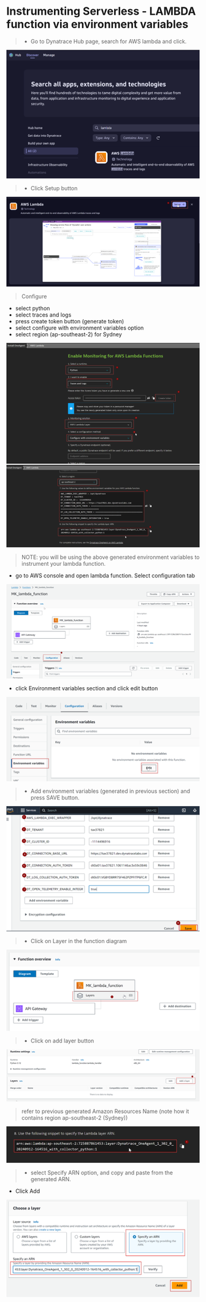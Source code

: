 # Instrumenting Serverless - LAMBDA function via environment variables

> - Go to Dynatrace Hub page, search for AWS lambda and click.

![](https://github.com/hakansuku/D1APACTraining/blob/main/images/lambda/hublambda.png?raw=true)

> - Click Setup button

![](https://github.com/hakansuku/D1APACTraining/blob/main/images/lambda/setup.png?raw=true)

> Configure 
- select python
- select traces and logs
- press create token button (generate token)
- select configure with environment variables option
- select region (ap-southeast-2) for Sydney

![](https://github.com/hakansuku/D1APACTraining/blob/main/images/lambda/env1.png?raw=true)
![](https://github.com/hakansuku/D1APACTraining/blob/main/images/lambda/env2.png?raw=true)

> NOTE: you will be using the above generated environment variables to instrument your lambda function.

- go to AWS console and open lambda function.  Select configuration tab

![](https://github.com/hakansuku/D1APACTraining/blob/main/images/lambda/configuration.png?raw=true)

- click Environment variables section and click edit button

![](https://github.com/hakansuku/D1APACTraining/blob/main/images/lambda/edit.png?raw=true)

> - Add environment variables (generated in previous section) and press SAVE button.

![](https://github.com/hakansuku/D1APACTraining/blob/main/images/lambda/lambdaenvvariableSAVE.png?raw=true)

> - Click on Layer in the function diagram

![](https://github.com/hakansuku/D1APACTraining/blob/main/images/lambda/layer.png?raw=true)

> - Click on add layer button

![](https://github.com/hakansuku/D1APACTraining/blob/main/images/lambda/addlayer.png?raw=true)

> refer to previous generated Amazon Resources Name (note how it contains region ap-southeast-2 (Sydney))

![](https://github.com/hakansuku/D1APACTraining/blob/main/images/lambda/arnawslambda.png?raw=true)

> - select Specify ARN option, and copy and paste from the generated ARN.
- Click Add

![](https://github.com/hakansuku/D1APACTraining/blob/main/images/lambda/addarn.png?raw=true)

